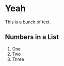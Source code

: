 <!DOCTYPE html>
 <html>
  <head>
  <title>Practicing Some Code</title>
  </head>
  <body>
    <h1>Yeah</h1>
      <p>This is a bunch of text.</p>
    <h2>Numbers in a List</h2>
      <ol>
        <li>One</li>
        <li>Two</li>
        <li>Three</li>
      </ol>
  </body>
  </html>









